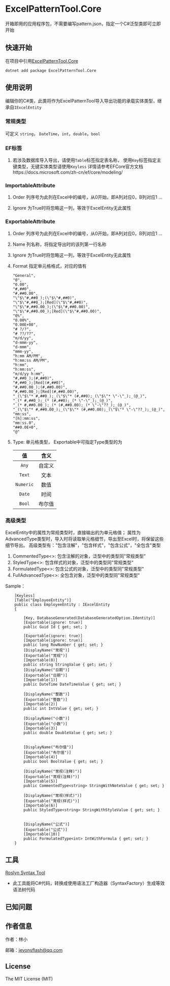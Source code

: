 # ExcelPatternTool.Core

开箱即用的应用程序包，不需要编写pattern.json，指定一个C#泛型类即可立即开始



## 快速开始

在项目中引用[ExcelPatternTool.Core]( https://www.nuget.org/packages/ExcelPatternTool.Core)


```
dotnet add package ExcelPatternTool.Core
```

## 使用说明

编辑你的C#类，此类将作为ExcelPatternTool导入导出功能的承载实体类型，继承自`IExcelEntity`

### 常规类型 

可定义 `string`， `DateTime`，`int`，`double`，`bool`

### EF标签
1. 若涉及数据库导入导出，请使用`Table`标签指定表名称， 使用`Key`标签指定主键类型，无键实体类型请使用`Keyless`
详情请参考EFCore官方文档https://docs.microsoft.com/zh-cn/ef/core/modeling/

### ImportableAttribute
1. Order 列序号为此列在Excel中的编号，从0开始，即A列对应0，B列对应1 ...

2. Ignore 为True时将忽略这一列，等效于ExcelEntity无此属性

### ExportableAttribute
1. Order 列序号为此列在Excel中的编号，从0开始，即A列对应0，B列对应1 ...

2. Name 列名称，将指定导出时的该列第一行名称

3. Ignore 为True时将忽略这一列，等效于ExcelEntity无此属性

4. Format 指定单元格格式，对应的值有

    ```
    "General",
    "0",
    "0.00",
    "#,##0",
    "#,##0.00",
    "\"$\"#,##0_);(\"$\"#,##0)",
    "\"$\"#,##0_);[Red](\"$\"#,##0)",
    "\"$\"#,##0.00_);(\"$\"#,##0.00)",
    "\"$\"#,##0.00_);[Red](\"$\"#,##0.00)",
    "0%",
    "0.00%",
    "0.00E+00",
    "# ?/?",
    "# ??/??",
    "m/d/yy",
    "d-mmm-yy",
    "d-mmm",
    "mmm-yy",
    "h:mm AM/PM",
    "h:mm:ss AM/PM",
    "h:mm",
    "h:mm:ss",
    "m/d/yy h:mm",
    "#,##0_);(#,##0)",
    "#,##0_);[Red](#,##0)",
    "#,##0.00_);(#,##0.00)",
    "#,##0.00_);[Red](#,##0.00)",
    "_(\"$\"* #,##0_);_(\"$\"* (#,##0);_(\"$\"* \"-\"_);_(@_)",
    "_(* #,##0_);_(* (#,##0);_(* \"-\"_);_(@_)",
    "_(* #,##0.00_);_(* (#,##0.00);_(* \"-\"??_);_(@_)",
    "_(\"$\"* #,##0.00_);_(\"$\"* (#,##0.00);_(\"$\"* \"-\"??_);_(@_)",
    "mm:ss",
    "[h]:mm:ss",
    "mm:ss.0",
    "##0.0E+0",
    "@"
    ```
   

5. Type: 单元格类型， Exportable中可指定Type类型的为

    值 | 含义 
    :----------: | :-----------:
    `Any`        | 自定义     
    `Text`       | 文本     
    `Numeric`    | 数值     
    `Date`       | 时间     
    `Bool`       | 布尔值     
  
### 高级类型

ExcelEntity中的属性为常规类型时，直接输出的为单元格值；
属性为AdvancedType类型时，导入时将读取单元格细节，导出至Excel时，将保留这些细节导出。
高级类型有："包含注解"，"包含样式"，"包含公式"，"全包含"类型

1. CommentedType<>: 包含注解的对象，泛型中的类型同"常规类型"
2. StyledType<>: 包含样式的对象，泛型中的类型同"常规类型"
3. FormulatedType<>: 包含公式的对象，泛型中的类型同"常规类型"
4. FullAdvancedType<>: 全包含对象，泛型中的类型同"常规类型"

Sample：
```
    [Keyless]
    [Table("EmployeeEntity")]
    public class EmployeeEntity : IExcelEntity
    {

        [Key, DatabaseGenerated(DatabaseGeneratedOption.Identity)]
        [Exportable(ignore: true)]
        public Guid Id { get; set; }

        [Exportable(ignore: true)]
        [Importable(ignore: true)]
        public long RowNumber { get; set; }
        [DisplayName("常规")]
        [Exportable("常规")]
        [Importable(0)]
        public string StringValue { get; set; }
        [DisplayName("日期")]
        [Exportable("日期")]
        [Importable(1)]
        public DateTime DateTimeValue { get; set; }

        [DisplayName("整数")]
        [Exportable("整数")]
        [Importable(2)]
        public int IntValue { get; set; }

        [DisplayName("小数")]
        [Exportable("小数")]
        [Importable(3)]
        public double DoubleValue { get; set; }


        [DisplayName("布尔值")]
        [Exportable("布尔值")]
        [Importable(4)]
        public bool BoolValue { get; set; }

        [DisplayName("常规(注释)")]
        [Exportable("常规(注释)")]
        [Importable(5)]
        public CommentedType<string> StringWithNoteValue { get; set; }

        [DisplayName("常规(样式)")]
        [Exportable("常规(样式)")]
        [Importable(6)]
        public StyledType<string> StringWithStyleValue { get; set; }


        [DisplayName("公式")]
        [Exportable("公式")]
        [Importable(10)]
        public FormulatedType<int> IntWithFormula { get; set; }
    }

```


## 工具

[Roslyn Syntax Tool](https://github.com/MatoApps/RoslynSyntaxTool)

* 此工具能将C#代码，转换成使用语法工厂构造器（SyntaxFactory）生成等效语法树代码


## 已知问题



## 作者信息

作者：林小

邮箱：jevonsflash@qq.com



## License

The MIT License (MIT)
